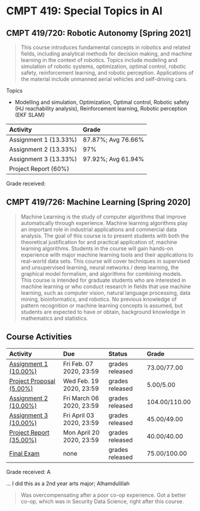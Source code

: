 # CMPT 419: Special Topics in AI



## CMPT 419/720: Robotic Autonomy [Spring 2021]

> This course introduces fundamental concepts in robotics and related fields, including analytical methods for decision making, and machine learning in the context of robotics. Topics include modeling and simulation of robotic systems, optimization, optimal control, robotic safety, reinforcement learning, and robotic perception. Applications of the material include unmanned aerial vehicles and self-driving cars.

 Topics

- Modelling and simulation, Optimization, Optimal control, Robotic safety (HJ reachability analysis), Reinforcement learning, Robotic perception (EKF SLAM)



| Activity              | Grade              |
| :-------------------- | :----------------- |
| Assignment 1 (13.33%) | 87.87%; Avg 76.66% |
| Assignment 2 (13.33%) | 97%                |
| Assignment 3 (13.33%) | 97.92%; Avg 61.94% |
| Project Report (60%)  |                    |

Grade received:



## CMPT 419/726: Machine Learning [Spring 2020]

> Machine Learning is the study of computer algorithms that improve automatically through experience. Machine learning algorithms play an important role in industrial applications and commercial data analysis. The goal of this course is to present students with both the theoretical justification for and practical application of, machine learning algorithms. Students in the course will gain hands-on experience with major machine learning tools and their applications to real-world data sets. This course will cover techniques in supervised and unsupervised learning, neural networks / deep learning, the graphical model formalism, and algorithms for combining models. This course is intended for graduate students who are interested in machine learning or who conduct research in fields that use machine learning, such as computer vision, natural language processing, data mining, bioinformatics, and robotics. No previous knowledge of pattern recognition or machine learning concepts is assumed, but students are expected to have or obtain, background knowledge in mathematics and statistics.

## Course Activities

| Activity                                                     | Due                      | Status          | Grade         |
| :----------------------------------------------------------- | :----------------------- | :-------------- | :------------ |
| [Assignment 1 (10.00%)](https://coursys.sfu.ca/2020sp-cmpt-726-x1/+a1/) | Fri Feb. 07 2020, 23:59  | grades released | 73.00/77.00   |
| [Project Proposal (5.00%)](https://coursys.sfu.ca/2020sp-cmpt-726-x1/+p0/) | Wed Feb. 19 2020, 23:59  | grades released | 5.00/5.00     |
| [Assignment 2 (10.00%)](https://coursys.sfu.ca/2020sp-cmpt-726-x1/+a2/) | Fri March 06 2020, 23:59 | grades released | 104.00/110.00 |
| [Assignment 3 (10.00%)](https://coursys.sfu.ca/2020sp-cmpt-726-x1/+a3/) | Fri April 03 2020, 23:59 | grades released | 45.00/49.00   |
| [Project Report (35.00%)](https://coursys.sfu.ca/2020sp-cmpt-726-x1/+pr/) | Mon April 20 2020, 23:59 | grades released | 40.00/40.00   |
| [Final Exam](https://coursys.sfu.ca/2020sp-cmpt-726-x1/+exam/) | none                     | grades released | 75.00/100.00  |

Grade received: A

... I did this as a 2nd year arts major; Alhamdulillah

> Was overcompensating after a poor co-op experience. Got a better co-op, which was in Security Data Science, right after this course. 
